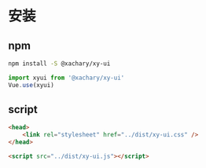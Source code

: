 # 安装

## npm

``` bash
npm install -S @xachary/xy-ui
```

``` javascript
import xyui from '@xachary/xy-ui'
Vue.use(xyui)
```

## script

``` html
<head>
    <link rel="stylesheet" href="../dist/xy-ui.css" />
</head>
```

``` html
<script src="../dist/xy-ui.js"></script>
```